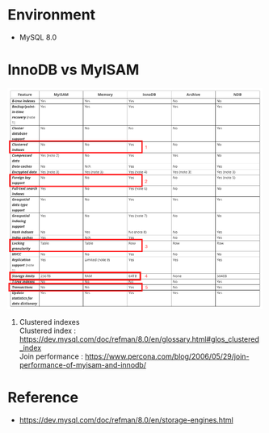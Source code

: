 # Environment
* MySQL 8.0

# InnoDB vs MyISAM
![alt text](innodb_vs_myisam.png)
1. Clustered indexes<br>
Clustered index : https://dev.mysql.com/doc/refman/8.0/en/glossary.html#glos_clustered_index<br>
Join performance : https://www.percona.com/blog/2006/05/29/join-performance-of-myisam-and-innodb/<br>

# Reference
* https://dev.mysql.com/doc/refman/8.0/en/storage-engines.html

